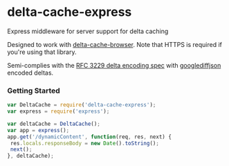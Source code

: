# delta-cache-express
Express middleware for server support for delta caching

Designed to work with [delta-cache-browser](https://github.com/wmsmacdonald/delta-cache-browser). Note that HTTPS is required if you're using that library.
 
Semi-complies with the [RFC 3229 delta encoding spec](https://tools.ietf.org/html/rfc3229#section-10.5.3) with [googlediffjson](https://code.google.com/p/google-diff-match-patch/wiki/API) encoded deltas.


### Getting Started
```javascript
var DeltaCache = require('delta-cache-express');
var express = require('express');

var deltaCache = DeltaCache();
var app = express();
app.get('/dynamicContent', function(req, res, next) {
 res.locals.responseBody = new Date().toString();
 next();
}, deltaCache);

```
